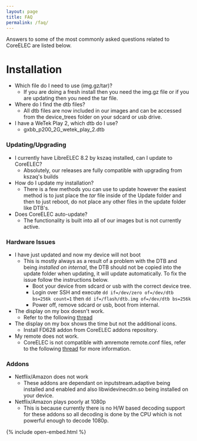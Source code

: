 ```yaml
---
layout: page
title: FAQ
permalink: /faq/
---
```


Answers to some of the most commonly asked questions related to CoreELEC are listed below.

# Installation
- Which file do I need to use (img.gz/tar)?
  - If you are doing a fresh install then you need the img.gz file or if you are updating then you need the tar file.
- Where do I find the dtb files?
  - All dtb files are now included in our images and can be accessed from the device_trees folder on your sdcard or usb drive.
- I have a WeTek Play 2, which dtb do I use?
  - gxbb_p200_2G_wetek_play_2.dtb

### Updating/Upgrading
- I currently have LibreELEC 8.2 by kszaq installed, can I update to CoreELEC?
  - Absolutely, our releases are fully compatible with upgrading from kszaq's builds
- How do I update my installation?
  - There is a few methods you can use to update however the easiest method is to just place the *tar* file inside of the Update folder and then to just reboot, do not place any other files in the update folder like DTB's.
- Does CoreELEC auto-update?
  - The functionality is built into all of our images but is not currently active.

### Hardware Issues
- I have just updated and now my device will not boot
  - This is mostly always as a result of a problem with the DTB and being *installed on internal*,
    the DTB should not be copied into the update folder when updating, it will update automatically.
    To fix the issue follow the instructions below.
    - Boot your device from sdcard or usb with the correct device tree.
    - Login over SSH and execute `dd if=/dev/zero of=/dev/dtb bs=256k count=1` then `dd if=/flash/dtb.img of=/dev/dtb bs=256k`
    - Power off, remove sdcard or usb, boot from internal.
- The display on my box doesn't work.
  - Refer to the following [thread](https://forum.libreelec.tv/thread/11736-led-vfd-displays-in-libreelec/)
- The display on my box shows the time but not the additional icons.
  - Install FD628 addon from CoreELEC addons repository.
- My remote does not work.
  - CoreELEC is not compatible with amremote remote.conf files, refer to the following [thread](https://forum.libreelec.tv/thread/11643-le9-0-remote-configs-ir-keytable-amlogic-devices/?postID=86451) for more information.

### Addons
- Netflix/Amazon does not work
  - These addons are dependant on inputstream.adaptive being installed and enabled and also libwidevinecdm.so being installed on your device.
- Netflix/Amazon plays poorly at 1080p
  - This is because currently there is no H/W based decoding support for these addons so all decoding is done by the CPU which is not powerful enough to decode 1080p.

<script src="https://ajax.googleapis.com/ajax/libs/jquery/1.11.3/jquery.min.js"></script>
{% include open-embed.html %}

